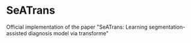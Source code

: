 # SeATrans
Official implementation of the paper "SeATrans: Learning segmentation-assisted diagnosis model via transforme"
